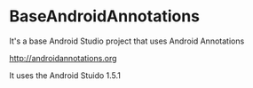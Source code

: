 BaseAndroidAnnotations
======================

It's a base Android Studio project that uses Android Annotations

http://androidannotations.org

It uses the Android Stuido 1.5.1
